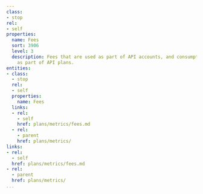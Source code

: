 ```yaml
---
class:
- stop
rel:
- self
properties:
  name: Fees
  sort: 3906
  level: 3
  description: Fees that are used as part of API accounts, and consumption, and applied
    as part of API plans.
entities:
- class:
  - stop
  rel:
  - self
  properties:
    name: Fees
  links:
  - rel:
    - self
    href: plans/metrics/fees.md
  - rel:
    - parent
    href: plans/metrics/
links:
- rel:
  - self
  href: plans/metrics/fees.md
- rel:
  - parent
  href: plans/metrics/
...
```

